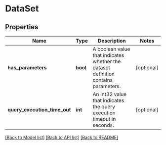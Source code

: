 # DataSet

## Properties
Name | Type | Description | Notes
------------ | ------------- | ------------- | -------------
**has_parameters** | **bool** | A boolean value that indicates whether the dataset definition contains parameters. | [optional] 
**query_execution_time_out** | **int** | An Int32 value that indicates the query execution timeout in seconds. | [optional] 

[[Back to Model list]](../README.md#documentation-for-models) [[Back to API list]](../README.md#documentation-for-api-endpoints) [[Back to README]](../README.md)


